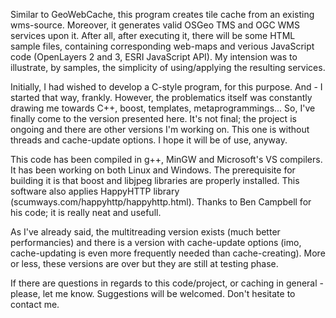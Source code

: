 Similar to GeoWebCache, this program creates tile cache from an existing wms-source. Moreover, it generates valid OSGeo TMS and OGC WMS services upon it. After all, after executing it, there will be some HTML sample files, containing corresponding web-maps and verious JavaScript code (OpenLayers 2 and 3, ESRI JavaScript API). My intension was to illustrate, by samples, the simplicity of using/applying the resulting services.

Initially, I had wished to develop a C-style program, for this purpose. And - I started that way, frankly. However, the problematics itself was constantly drawing me towards C++, boost, templates, metaprogrammings... So, I've finally come to the version presented here.  It's not final; the project is ongoing and there are other versions I'm working on. This one is without threads and cache-update options.  I hope it will be of use, anyway.

This code has been compiled in g++, MinGW and Microsoft's VS compilers. It has been working on both Linux and Windows. The prerequisite for building it is that boost and libjpeg libraries are properly installed. This software also applies HappyHTTP library (scumways.com/happyhttp/happyhttp.html). Thanks to Ben Campbell for his code; it is really neat and usefull.

As I've already said, the multitreading version exists (much better performancies) and there is a version with cache-update options (imo, cache-updating is even more frequently needed than cache-creating). More or less, these versions are over but they are still at testing phase. 

If there are questions in regards to this code/project, or caching in general - please, let me know. Suggestions will be welcomed. Don't hesitate to contact me.



